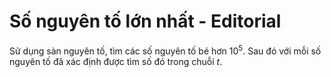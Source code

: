 # Số nguyên tố lớn nhất - Editorial

Sử dụng sàn nguyên tố, tìm các số nguyên tố bé hơn $10^5$. Sau đó với mỗi số nguyên tố đã xác định được tìm số đó trong chuỗi $t$.
